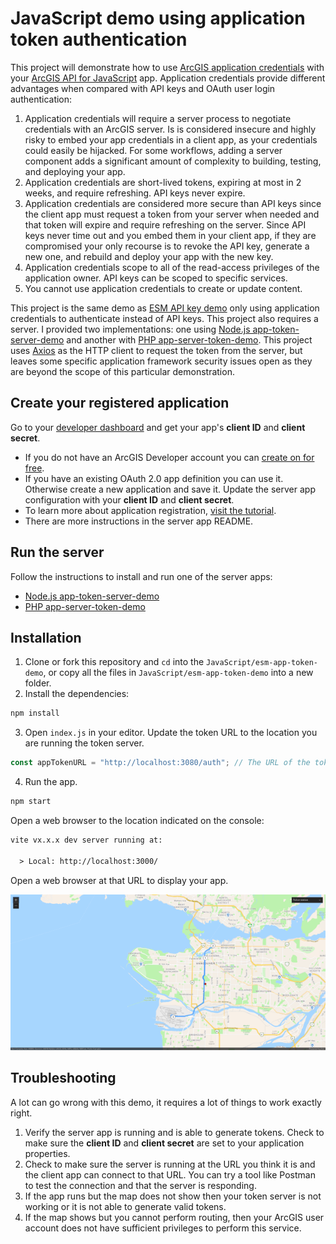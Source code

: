 # JavaScript demo using application token authentication

This project will demonstrate how to use [ArcGIS application credentials](https://developers.arcgis.com/documentation/mapping-apis-and-services/security/application-credentials/) with your [ArcGIS API for JavaScript](https://developers.arcgis.com/javascript/latest/) app. Application credentials provide different advantages when compared with API keys and OAuth user login authentication:

1. Application credentials will require a server process to negotiate credentials with an ArcGIS server. Is is considered insecure and highly risky to embed your app credentials in a client app, as your credentials could easily be hijacked. For some workflows, adding a server component adds a significant amount of complexity to building, testing, and deploying your app.
2. Application credentials are short-lived tokens, expiring at most in 2 weeks, and require refreshing. API keys never expire.
3. Application credentials are considered more secure than API keys since the client app must request a token from your server when needed and that token will expire and require refreshing on the server. Since API keys never time out and you embed them in your client app, if they are compromised your only recourse is to revoke the API key, generate a new one, and rebuild and deploy your app with the new key.
4. Application credentials scope to all of the read-access privileges of the application owner. API keys can be scoped to specific services.
5. You cannot use application credentials to create or update content.

This project is the same demo as [ESM API key demo](../esm-api-key-demo/) only using application credentials to authenticate instead of API keys. This project also requires a server. I provided two implementations: one using [Node.js app-token-server-demo](../../node-js/app-token-server-demo/) and another with [PHP app-server-token-demo](../../php/app-token-server-demo/).
This project uses [Axios](https://axios-http.com/) as the HTTP client to request the token from the server, but leaves some specific application framework security issues open as they are beyond the scope of this particular demonstration.

## Create your registered application

Go to your [developer dashboard](https://developers.arcgis.com/applications) and get your app's **client ID** and **client secret**.

- If you do not have an ArcGIS Developer account you can [create on for free](https://developers.arcgis.com/sign-up).
- If you have an existing OAuth 2.0 app definition you can use it. Otherwise create a new application and save it. Update the server app configuration with your **client ID** and **client secret**.
- To learn more about application registration, [visit the tutorial](https://developers.arcgis.com/documentation/mapping-apis-and-services/security/tutorials/register-your-application/).
- There are more instructions in the server app README.

## Run the server

Follow the instructions to install and run one of the server apps:

* [Node.js app-token-server-demo](../../node-js/app-token-server-demo/)
* [PHP app-server-token-demo](../../php/app-token-server-demo/)

## Installation

1. Clone or fork this repository and `cd` into the `JavaScript/esm-app-token-demo`, or copy all the files in `JavaScript/esm-app-token-demo` into a new folder.
2. Install the dependencies:

```bash
npm install
```

3. Open `index.js` in your editor. Update the token URL to the location you are running the token server.

```javascript
const appTokenURL = "http://localhost:3080/auth"; // The URL of the token server
```

4. Run the app.

```bash
npm start
```

Open a web browser to the location indicated on the console:

```txt
vite vx.x.x dev server running at:

  > Local: http://localhost:3000/
```

Open a web browser at that URL to display your app.

![screenshot closest facility routing app](closest-facility.png)

## Troubleshooting

A lot can go wrong with this demo, it requires a lot of things to work exactly right.

1. Verify the server app is running and is able to generate tokens. Check to make sure the **client ID** and **client secret** are set to your application properties.
2. Check to make sure the server is running at the URL you think it is and the client app can connect to that URL. You can try a tool like Postman to test the connection and that the server is responding.
3. If the app runs but the map does not show then your token server is not working or it is not able to generate valid tokens.
4. If the map shows but you cannot perform routing, then your ArcGIS user account does not have sufficient privileges to perform this service.
